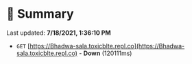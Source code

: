 # 📖 Summary
Last updated: **7/18/2021, 1:36:10 PM**

- `GET` [https://Bhadwa-sala.toxicblte.repl.co](https://Bhadwa-sala.toxicblte.repl.co) - **Down** (120111ms)
